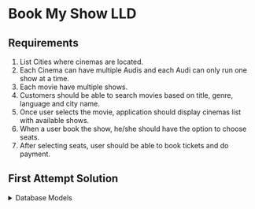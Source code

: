# Book My Show LLD

## Requirements
1. List Cities where cinemas are located.
2. Each Cinema can have multiple Audis and each Audi can only run one show at a time.
3. Each movie have multiple shows.
4. Customers should be able to search movies based on title, genre, language and city name.
5. Once user selects the movie, application should display cinemas list with available shows.
6. When a user book the show, he/she should have the option to choose seats.
7. After selecting seats, user should be able to book tickets and do payment.

## First Attempt Solution

<details>
  
<summary> Database Models </summary>
  
<summary> Cities </summary>

```
  class Cities {
    private string name;
    Cities(string name) {
      this.name = name;
    }
  }
```

<summary> Cinemas </summary>

```
  class Cinemas {
    private string name;
    private int city_id;
    Cities(string name, int city_id) {
      this.name = name;
      this.city_id = city_id;
    }
  }
```

<summary> Audis </summary>

```
  class Audis {
    private string name;
    private int cinema_id;
    Audis(string name, int cinema_id) {
      this.name = name;
      this.cinema_id = cinema_id;
    }
  }
```


<summary> Movies </summary>

```
  class Movies {
    private string name;
    private string genre;
    private string languages;
    private date release_date;
    Movies(string name, string genre, string languages, Date release_date) {
      this.name = name;
      this.genre  = genre;
      this.languages = languages;
      this.release_date = release_date;
    }
  }
```

<summary> Shows </summary>

```
  class Shows {
    private int audi_id;
    private int movie_id;
    Shows(int audi_id, int movie_id) {
      this.audi_id = audi_id;
      this.movie_id  = movie_id;
    }
  }
```

<summary> Seats </summary>

```
  class Shows {
    private int seat_number;
    private bool is_filled;
    Shows(int seat_number, bool is_filled) {
      this.seat_number = seat_number;
      this.is_filled  = is_filled;
    }
  }
```

</details>
